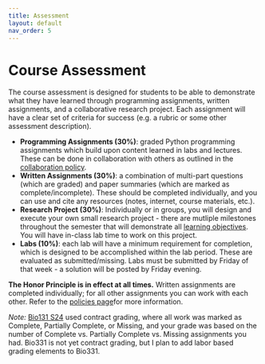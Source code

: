 ```yaml
---
title: Assessment
layout: default
nav_order: 5
---
```


# Course Assessment

The course assessment is designed for students to be able to demonstrate what they have learned through programming assignments, written assignments, and a collaborative research project. Each assignment will have a clear set of criteria for success (e.g. a rubric or some other assessment description).

- **Programming Assignments (30%)**: graded Python programming assignments which build upon content learned in labs and lectures. These can be done in collaboration with others as outlined in the [collaboration policy](policies.md).
- **Written Assignments (30%)**: a combination of multi-part questions (which are graded) and paper summaries (which are marked as complete/incomplete). These should be completed individually, and you can use and cite any resources (notes, internet, course materials, etc.).
- **Research Project (30%)**: Individually or in groups, you will design and execute your own small research project - there are mutliple milestones throughout the semester that will demonstrate all [learning objectives](goals.md). You will have in-class lab time to work on this project.
- **Labs (10%)**: each lab will have a minimum requirement for completion, which is designed to be accomplished within the lab period. These are evaluated as submitted/missing. Labs must be submitted by Friday of that week - a solution will be posted by Friday evening.

**The Honor Principle is in effect at all times.** Written assignments are completed individually; for all other assignments you can work with each other. Refer to the [policies page](policies.md)for more information.

*Note:* [Bio131 S24](https://reed-compbio-classes.github.io/bio131-S24-syllabus/assessment) used contract grading, where all work was marked as Complete, Partially Complete, or Missing, and your grade was based on the number of Complete vs. Partially Complete vs. Missing assignments you had. Bio331 is not yet contract grading, but I plan to add labor based grading elements to Bio331.

